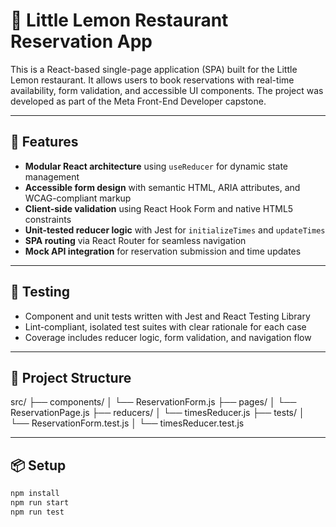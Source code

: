 # 🍋 Little Lemon Restaurant Reservation App

This is a React-based single-page application (SPA) built for the Little Lemon restaurant. It allows users to book reservations with real-time availability, form validation, and accessible UI components. The project was developed as part of the Meta Front-End Developer capstone.

---

## 🚀 Features

- **Modular React architecture** using `useReducer` for dynamic state management  
- **Accessible form design** with semantic HTML, ARIA attributes, and WCAG-compliant markup  
- **Client-side validation** using React Hook Form and native HTML5 constraints  
- **Unit-tested reducer logic** with Jest for `initializeTimes` and `updateTimes`  
- **SPA routing** via React Router for seamless navigation  
- **Mock API integration** for reservation submission and time updates

---

## 🧪 Testing

- Component and unit tests written with Jest and React Testing Library  
- Lint-compliant, isolated test suites with clear rationale for each case  
- Coverage includes reducer logic, form validation, and navigation flow

---

## 📁 Project Structure

src/ ├── components/ │   └── ReservationForm.js ├── pages/ │   └── ReservationPage.js ├── reducers/ │   └── timesReducer.js ├── tests/ │   └── ReservationForm.test.js │   └── timesReducer.test.js


---

## 📦 Setup

```bash
npm install
npm run start
npm run test
